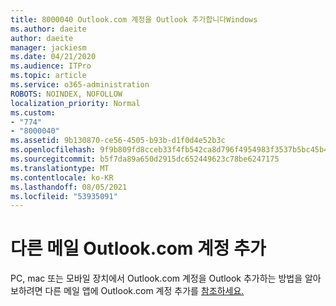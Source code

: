 ```yaml
---
title: 8000040 Outlook.com 계정을 Outlook 추가합니다Windows
ms.author: daeite
author: daeite
manager: jackiesm
ms.date: 04/21/2020
ms.audience: ITPro
ms.topic: article
ms.service: o365-administration
ROBOTS: NOINDEX, NOFOLLOW
localization_priority: Normal
ms.custom:
- "774"
- "8000040"
ms.assetid: 9b130870-ce56-4505-b93b-d1f0d4e52b3c
ms.openlocfilehash: 9f9b809fd8cceb33f4fb542ca8d796f4954983f3537b5bc45b47a68b96f999b6
ms.sourcegitcommit: b5f7da89a650d2915dc652449623c78be6247175
ms.translationtype: MT
ms.contentlocale: ko-KR
ms.lasthandoff: 08/05/2021
ms.locfileid: "53935091"
---
```

# <a name="add-your-outlookcom-account-to-another-mail-app"></a>다른 메일 Outlook.com 계정 추가

PC, mac 또는 모바일 장치에서 Outlook.com 계정을 Outlook 추가하는 방법을 알아보하려면 다른 메일 앱에 Outlook.com 계정 추가를 [참조하세요.](https://support.office.com/article/73f3b178-0009-41ae-aab1-87b80fa94970?wt.mc_id=Office_Outlook_com_Alchemy)
  